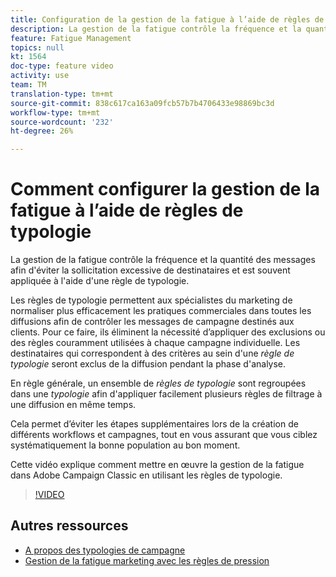 ```yaml
---
title: Configuration de la gestion de la fatigue à l’aide de règles de typologie dans Adobe Campaign Classic
description: La gestion de la fatigue contrôle la fréquence et la quantité des messages afin d'éviter la sollicitation excessive de destinataires et est souvent appliquée à l'aide d'une règle de typologie. Cette vidéo explique comment mettre en œuvre la gestion de la fatigue dans Adobe Campaign Classic en utilisant les règles de typologie.
feature: Fatigue Management
topics: null
kt: 1564
doc-type: feature video
activity: use
team: TM
translation-type: tm+mt
source-git-commit: 838c617ca163a09fcb57b7b4706433e98869bc3d
workflow-type: tm+mt
source-wordcount: '232'
ht-degree: 26%

---
```



# Comment configurer la gestion de la fatigue à l’aide de règles de typologie

La gestion de la fatigue contrôle la fréquence et la quantité des messages afin d&#39;éviter la sollicitation excessive de destinataires et est souvent appliquée à l&#39;aide d&#39;une règle de typologie.

Les règles de typologie permettent aux spécialistes du marketing de normaliser plus efficacement les pratiques commerciales dans toutes les diffusions afin de contrôler les messages de campagne destinés aux clients. Pour ce faire, ils éliminent la nécessité d’appliquer des exclusions ou des règles couramment utilisées à chaque campagne individuelle. Les destinataires qui correspondent à des critères au sein d&#39;une *règle de typologie* seront exclus de la diffusion pendant la phase d&#39;analyse.

En règle générale, un ensemble de *règles de typologie* sont regroupées dans une *typologie* afin d&#39;appliquer facilement plusieurs règles de filtrage à une diffusion en même temps.

Cela permet d’éviter les étapes supplémentaires lors de la création de différents workflows et campagnes, tout en vous assurant que vous ciblez systématiquement la bonne population au bon moment.

Cette vidéo explique comment mettre en œuvre la gestion de la fatigue dans Adobe Campaign Classic en utilisant les règles de typologie.

>[!VIDEO](https://video.tv.adobe.com/v/25090?quality=12)

## Autres ressources

* [A propos des typologies de campagne](https://docs.adobe.com/content/help/en/campaign-classic/using/orchestrating-campaigns/campaign-optimization/about-campaign-typologies.html)
* [Gestion de la fatigue marketing avec les règles de pression](https://docs.adobe.com/content/help/en/campaign-classic/using/orchestrating-campaigns/campaign-optimization/pressure-rules.html)

